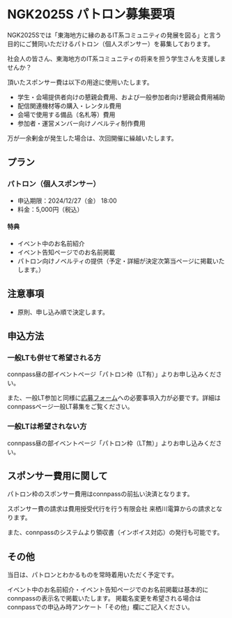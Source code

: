 # NGK2025S パトロン募集要項
NGK2025Sでは「東海地方に縁のあるIT系コミュニティの発展を図る」と言う目的にご賛同いただけるパトロン（個人スポンサー）を募集しております。

社会人の皆さん、東海地方のIT系コミュニティの将来を担う学生さんを支援しませんか？

頂いたスポンサー費は以下の用途に使用いたします。
* 学生・会場提供者向けの懇親会費用、および一般参加者向け懇親会費用補助
* 配信関連機材等の購入・レンタル費用
* 会場で使用する備品（名札等）費用
* 参加者・運営メンバー向けノベルティ制作費用

万が一余剰金が発生した場合は、次回開催に繰越いたします。

## プラン

### パトロン（個人スポンサー）
* 申込期限：2024/12/27（金） 18:00
* 料金：5,000円（税込）

#### 特典
* イベント中のお名前紹介
* イベント告知ページでのお名前掲載
* パトロン向けノベルティの提供（予定・詳細が決定次第当ページに掲載いたします。）

## 注意事項
* 原則、申し込み順で決定します。

## 申込方法

### 一般LTも併せて希望される方
connpass昼の部イベントページ「パトロン枠（LT有）」よりお申し込みください。

また、一般LT参加と同様に[応募フォーム](https://forms.gle/Ewbbb7p4BchjKQSEA)への必要事項入力が必要です。詳細はconnpassページ一般LT募集をご覧ください。

### 一般LTは希望されない方
connpass昼の部イベントページ「パトロン枠（LT無）」よりお申し込みください。

## スポンサー費用に関して
パトロン枠のスポンサー費用はconnpassの前払い決済となります。

スポンサー費の請求は費用授受代行を行う有限会社 来栖川電算からの請求となります。

また、connpassのシステムより領収書（インボイス対応）の発行も可能です。

## その他
当日は、パトロンとわかるものを常時着用いただく予定です。

イベント中のお名前紹介・イベント告知ページでのお名前掲載は基本的にconnpassの表示名で掲載いたします。
掲載名変更を希望される場合はconnpassでの申込み時アンケート「その他」欄にご記入ください。
